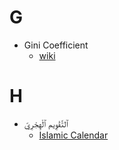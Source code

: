 # G
- Gini Coefficient
  - [wiki](https://zh.wikipedia.org/wiki/%E5%9F%BA%E5%B0%BC%E7%B3%BB%E6%95%B0)

# H
- ٱلتَّقْوِيم ٱلْهِجْرِيّ
  - [Islamic Calendar](https://en.wikipedia.org/wiki/Islamic_calendar)